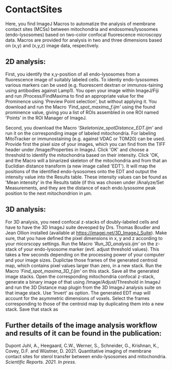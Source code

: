 # ContactSites
Here, you find ImageJ Macros to automatize the analysis of membrane contact sites (MCSs) between mitochondria and endosomes/lysosomes (endo-lysosomes) based on two-color confocal fluorescence microscopy data. Macros are provided for analysis in two and three dimensions based on (x,y) and (x,y,z) image data, respectively. 

## 2D analysis:
First, you identify the x,y-position of all endo-lysosomes from a fluorescence image of suitably labeled cells. To identiy endo-lysosomes various markers can be used (e.g. fluorescent dextran or immunos-taining using antibodies against Lamp1). You open your image within ImageJ/Fiji and run /Process/FindMaxima to find an appropriate value for the Prominence using 'Preview Point selection', but without applying it. You download and run the Macro _'Find_spot_maxima_f.ijm'_ using the found prominence value, giving you a list of ROIs assembled in one ROI named 'Points' in the ROI Manager of ImageJ.

Second, you download the Macro _'Skeletonize_spotDistance_EDT.ijm'_ and run it on the corresponding image of labeled mitochondria. For labeling MitoTracker or immunostaining (e.g. against VDAC or TOM20) can be used. Provide first the pixel size of your images, which you can find from the TIFF header under /Image/Properties in ImageJ. Click 'OK' and choose a threshold to identify the mitochondria based on their intensity. Click 'OK, and the Macro will a binarized skeleton of the mitochondria and from that an Euclidian distance transform (a new image called 'EDT'). It will map the positions of the identified endo-lysosomes onto the EDT and output the intensity value into the Results table. These intensity values can be found as 'Mean intensity' in the Results table (if this was chosen under /Analyze/Set Measurements, and they are the distance of each endo.lysosome peak position to the next mitochondrion in µm.

## 3D analysis:
For 3D analysis, you need confocal z-stacks of doubly-labeled cells and have to have the 3D ImageJ suite deveoped by Drs. Thomas Boudier and Jean Ollion installed (available at https://imagej.net/3D_ImageJ_Suite). Make sure, that you have defined the pixel dimensions in x, y and z according to your micorscopy settings. Run the Macro _'Run_3D_analysis.ijm'_ on the z-stack of your endo-lysosome marker (evtl. adjust threshold values). This takes a few seconds depending on the processing power of your computer and your image sizes. Duplictae those frames of the generated centroid map, which contains pixel values larger than zero, in a new stack. Run the Macro _'Find_spot_maxima_3D_f.ijm'_ on this stack. Save all the generated image stacks. Open the corresponding mitochondria confocal z-stack, generate a binary image of that using /Image/Adjust/Threshold in ImageJ and run the 3D Distance map plugin from the 3D ImageJ analysis suite on that image stack. Use 'Invert' as option. The generated EDT map will account for the asymmetric dimensions of voxels. Select the frames corresponding to those of the centroid map by duplicating them into a new stack. Save that stack as 


## Further details of the image analysis workflow and results of it can be found in the publication: 
Dupont Juhl, A., Heegaard, C.W., Werner, S., Schneider, G., Krishnan, K., Covey, D.F. and Wüstner, D. 2021. Quantitative imaging of membrane contact sites for sterol transfer between endo-lysosomes and mitochondria. _Scientific Reports. 2021. In press._


